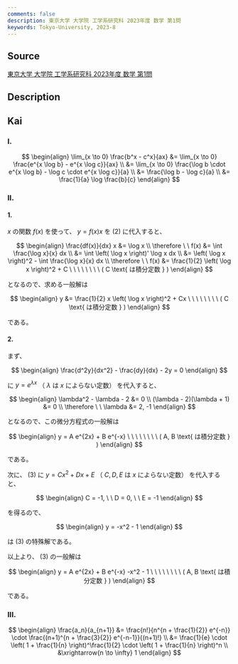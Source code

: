 ```yaml
---
comments: false
description: 東京大学 大学院 工学系研究科 2023年度 数学 第1問
keywords: Tokyo-University, 2023-8
---
```


## Source
[東京大学 大学院 工学系研究科 2023年度 数学 第1問](https://www.t.u-tokyo.ac.jp/soe/admission/general-past)

## Description

## Kai
### I.

$$
\begin{align}
\lim_{x \to 0} \frac{b^x - c^x}{ax}
&= \lim_{x \to 0} \frac{e^{x \log b} - e^{x \log c}}{ax}
\\
&= \lim_{x \to 0}
\frac{\log b \cdot e^{x \log b} - \log c \cdot e^{x \log c}}{a}
\\
&= \frac{\log b - \log c}{a}
\\
&= \frac{1}{a} \log \frac{b}{c}
\end{align}
$$

### II.
#### 1.
$x$ の関数 $f(x)$ を使って、 $y=f(x)x$ を (2) に代入すると、

$$
\begin{align}
\frac{df(x)}{dx} x &= \log x
\\
\therefore \ \ 
f(x)
&= \int \frac{\log x}{x} dx
\\
&= \int \left( \log x \right)' \log x dx
\\
&= \left( \log x \right)^2 - \int \frac{\log x}{x} dx
\\
\therefore \ \ 
f(x) &= \frac{1}{2} \left( \log x \right)^2 + C
\ \ \ \ \ \ \ \ ( C \text{ は積分定数 } )
\end{align}
$$

となるので、求める一般解は

$$
\begin{align}
y &= \frac{1}{2} x \left( \log x \right)^2 + Cx
\ \ \ \ \ \ \ \ ( C \text{ は積分定数 } )
\end{align}
$$

である。

#### 2.
まず、

$$
\begin{align}
\frac{d^2y}{dx^2} - \frac{dy}{dx} - 2y = 0
\end{align}
$$

に $y=e^{\lambda x}$ （ $\lambda$ は $x$ によらない定数）
を代入すると、

$$
\begin{align}
\lambda^2 - \lambda - 2 &= 0
\\
(\lambda - 2)(\lambda + 1) &= 0
\\
\therefore \ \ \lambda &= 2, -1
\end{align}
$$

となるので、この微分方程式の一般解は

$$
\begin{align}
y = A e^{2x} + B e^{-x}
\ \ \ \ \ \ \ \ ( A, B \text{ は積分定数 } )
\end{align}
$$

である。

次に、 (3) に $y=Cx^2+Dx+E$ （ $C,D,E$ は $x$ によらない定数） を代入すると、

$$
\begin{align}
C = -1, \ \ D = 0, \ \ E = -1
\end{align}
$$

を得るので、

$$
\begin{align}
y = -x^2 - 1
\end{align}
$$

は (3) の特殊解である。

以上より、 (3) の一般解は

$$
\begin{align}
y = A e^{2x} + B e^{-x} -x^2 - 1
\ \ \ \ \ \ \ \ ( A, B \text{ は積分定数 } )
\end{align}
$$

である。

### III.

$$
\begin{align}
\frac{a_n}{a_{n+1}}
&= \frac{n!}{n^{n + \frac{1}{2}} e^{-n}}
\cdot \frac{(n+1)^{n + \frac{3}{2}} e^{-n-1}}{(n+1)!}
\\
&= \frac{1}{e} \cdot \left( 1 + \frac{1}{n} \right)^\frac{1}{2}
\cdot \left( 1 + \frac{1}{n} \right)^n
\\
&\xrightarrow{n \to \infty} 1
\end{align}
$$